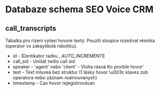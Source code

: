 # Databaze schema SEO Voice CRM

## call_transcripts

Tabalka pro rizeni vytexi hovore textý. Pouziti sloupce rozešnat résnika (operator vs zakayškolá robotiku).

- id         - IDentikator radku , AUTO_INCREMENTE
- call_sid - Unišát twilio call sid
- speaker    - 'agent' nebo 'client' - Vloha rásná Ko proišile hovor’
- text       - Text mluveá bez struktur (1 lásky hovor \u003c klaves zob operatora nebo záznam realnouvanysh)
- timestamp - Cas hovor rejegistrovávan
